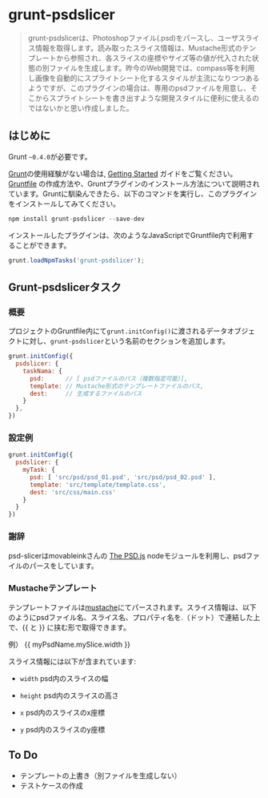 # grunt-psdslicer

> grunt-psdslicerは、Photoshopファイル(.psd)をパースし、ユーザスライス情報を取得します。読み取ったスライス情報は、Mustache形式のテンプレートから参照され、各スライスの座標やサイズ等の値が代入された状態の別ファイルを生成します。昨今のWeb開発では、compass等を利用し画像を自動的にスプライトシート化するスタイルが主流になりつつあるようですが、このプラグインの場合は、専用のpsdファイルを用意し、そこからスプライトシートを書き出すような開発スタイルに便利に使えるのではないかと思い作成しました。

## はじめに
Grunt `~0.4.0`が必要です。

[Grunt](http://gruntjs.com/)の使用経験がない場合は, [Getting Started](http://gruntjs.com/getting-started) ガイドをご覧ください。[Gruntfile](http://gruntjs.com/sample-gruntfile) の作成方法や、Gruntプラグインのインストール方法について説明されています。Gruntに馴染んできたら、以下のコマンドを実行し、このプラグインをインストールしてみてください。

```js
npm install grunt-psdslicer --save-dev
```

インストールしたプラグインは、次のようなJavaScriptでGruntfile内で利用することができます。

```js
grunt.loadNpmTasks('grunt-psdslicer');
```

## Grunt-psdslicerタスク

### 概要
プロジェクトのGruntfile内にて`grunt.initConfig()`に渡されるデータオブジェクトに対し、`grunt-psdslicer`という名前のセクションを追加します。

```js
grunt.initConfig({
  psdslicer: {
    taskNama: {
      psd:      // [ psdファイルのパス（複数指定可能）],
      template: // Mustache形式のテンプレートファイルのパス,  
      dest:     // 生成するファイルのパス  
    }
  },
})
```

### 設定例

```js
grunt.initConfig({
  psdslicer: {
    myTask: {
      psd: [ 'src/psd/psd_01.psd', 'src/psd/psd_02.psd' ],  
      template: 'src/template/template.css',
      dest: 'src/css/main.css'  
    }  
  }  
})  
```

### 謝辞

psd-slicerはmovableinkさんの [The PSD.js](https://github.com/movableink/psd.js) nodeモジュールを利用し、psdファイルのパースをしています。

### Mustacheテンプレート

テンプレートファイルは[mustache](http://mustache.github.io/)にてパースされます。スライス情報は、以下のようにpsdファイル名、スライス名、プロパティ名を.（ドット）で連結した上で、{{ と }} に挟む形で取得できます。

例） {{ myPsdName.mySlice.width }}

スライス情報には以下が含まれています:

- `width` 
psd内のスライスの幅

- `height`
psd内のスライスの高さ

- `x`
psd内のスライスのx座標

- `y`
psd内のスライスのy座標


## To Do
- テンプレートの上書き（別ファイルを生成しない）
- テストケースの作成
